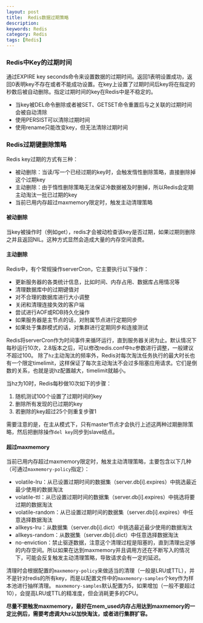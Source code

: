 ```yaml
---
layout: post
title:  Redis数据过期策略
description:
keywords: Redis
category: Redis
tags: [Redis]
---
```


### Redis中Key的过期时间

通过EXPIRE key seconds命令来设置数据的过期时间。返回1表明设置成功，返回0表明key不存在或者不能成功设置。在key上设置了过期时间后key将在指定的秒数后被自动删除。指定过期时间的key在Redis中是不稳定的。

* 当key被DEL命令删除或者被SET、GETSET命令重置后与之关联的过期时间会被自动清除
* 使用PERSIST可以清除过期时间
* 使用rename只能改变key，但无法清除过期时间

### Redis过期键删除策略

Redis key过期的方式有三种：

* 被动删除：当读/写一个已经过期的key时，会触发惰性删除策略，直接删除掉这个过期key
* 主动删除：由于惰性删除策略无法保证冷数据被及时删掉，所以Redis会定期主动淘汰一批已过期的key
* 当前已用内存超过maxmemory限定时，触发主动清理策略

#### 被动删除

当key被操作时（例如get），redis才会被动检查该key是否过期，如果过期则删除之并且返回NIL。这种方式显然会造成大量的内存空间浪费。

#### 主动删除

Redis中，有个常规操作serverCron，它主要执行以下操作：

* 更新服务器的各类统计信息，比如时间、内存占用、数据库占用情况等
* 清理数据库中的过期键值对
* 对不合理的数据库进行大小调整
* 关闭和清理连接失效的客户端
* 尝试进行AOF或RDB持久化操作
* 如果服务器是主节点的话，对附属节点进行定期同步
* 如果处于集群模式的话，对集群进行定期同步和连接测试

Redis将serverCron作为时间事件来循环运行，直到服务器关闭为止。默认情况下每秒运行10次，2.8版本之后，可以修改redis.conf中`hz`参数进行调整，一般建议不超过100。
除了`hz`主动淘汰的频率外，Redis对每次淘汰任务执行的最大时长也有一个限定timelimit，这样保证了每次主动淘汰不会过多阻塞应用请求。它们是倒数的关系，也就是说hz配置越大，timelimit就越小。

当hz为10时，Redis每秒做10次如下的步骤：

1. 随机测试100个设置了过期时间的key
2. 删除所有发现的已过期的key
3. 若删除的key超过25个则重复步骤1

需要注意的是，在主从模式下，只有master节点才会执行上述这两种过期删除策略，然后把删除操作`del key`同步到slave结点。

#### 超过maxmemory

当前已用内存超过maxmemory限定时，触发主动清理策略，主要包含以下几种（可通过`maxmemory-policy`指定）：

* volatile-lru：从已设置过期时间的数据集（server.db[i].expires）中挑选最近最少使用的数据淘汰
* volatile-ttl：从已设置过期时间的数据集（server.db[i].expires）中挑选将要过期的数据淘汰
* volatile-random：从已设置过期时间的数据集（server.db[i].expires）中任意选择数据淘汰
* allkeys-lru：从数据集（server.db[i].dict）中挑选最近最少使用的数据淘汰
* allkeys-random：从数据集（server.db[i].dict）中任意选择数据淘汰
* no-enviction：禁止驱逐数据，注意这个清理过程是阻塞的，直到清理出足够的内存空间。所以如果在达到maxmemory并且调用方还在不断写入的情况下，可能会反复触发主动清理策略，导致请求会有一定的延迟。

清理时会根据配置的`maxmemory-policy`来做适当的清理（一般是LRU或TTL），并不是针对redis的所有key，而是以配置文件中的`maxmemory-samples`个key作为样本池进行抽样清理。
`maxmemory-samples`默认配置为5，如果增加（一般不要超过10），会提高LRU或TTL的精准度，但会消耗更多的CPU。

**尽量不要触发maxmemory，最好在mem_used内存占用达到maxmemory的一定比例后，需要考虑调大hz以加快淘汰，或者进行集群扩容。**
